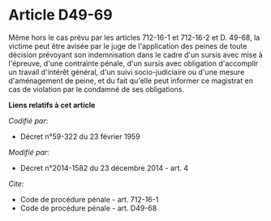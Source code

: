 # Article D49-69

Même hors le cas prévu par les articles 712-16-1 et 712-16-2 et D. 49-68, la victime peut être avisée par le juge de
l'application des peines de toute décision prévoyant son indemnisation dans le cadre d'un sursis avec mise à l'épreuve, d'une
contrainte pénale, d'un sursis avec obligation d'accomplir un travail d'intérêt général, d'un suivi socio-judiciaire ou d'une
mesure d'aménagement de peine, et du fait qu'elle peut informer ce magistrat en cas de violation par le condamné de ses
obligations.

**Liens relatifs à cet article**

_Codifié par_:

  - Décret n°59-322 du 23 février 1959

_Modifié par_:

  - Décret n°2014-1582 du 23 décembre 2014 - art. 4

_Cite_:

  - Code de procédure pénale - art. 712-16-1
  - Code de procédure pénale - art. D49-68

